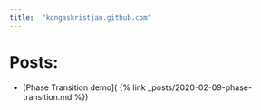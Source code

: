 ```yaml
---
title:  "kongaskristjan.github.com"
---
```


# Posts:

* [Phase Transition demo](
{% link _posts/2020-02-09-phase-transition.md %})
